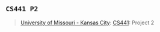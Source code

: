 ## `CS441 P2`
> [University of Missouri - Kansas City](https://www.umkc.edu/): [CS441](https://catalog.umkc.edu/search/?P=COMP-SCI%20441): Project 2
